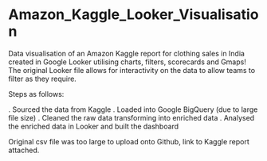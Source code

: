 # Amazon_Kaggle_Looker_Visualisation

Data visualisation of an Amazon Kaggle report for clothing sales in India created in Google Looker utilising charts, filters, scorecards and Gmaps! The original Looker file allows for interactivity on the data to allow teams to filter as they require. 

Steps as follows:

. Sourced the data from Kaggle
. Loaded into Google BigQuery (due to large file size)
. Cleaned the raw data transforming into enriched data
. Analysed the enriched data in Looker and built the dashboard

Original csv file was too large to upload onto Github, link to Kaggle report attached.

